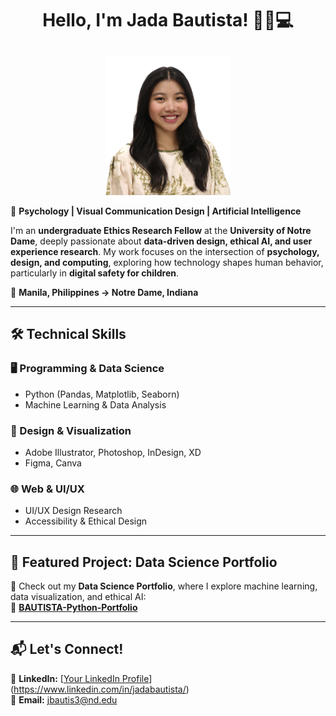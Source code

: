 # <p align="center">Hello, I'm Jada Bautista! 🎨🌐💻</p>

<p align="center">
  <img src="profile.png" alt="Jada Bautista" width="200px">
</p>

🚀 **Psychology | Visual Communication Design | Artificial Intelligence**

I'm an **undergraduate Ethics Research Fellow** at the **University of Notre Dame**, deeply passionate about **data-driven design, ethical AI, and user experience research**. My work focuses on the intersection of **psychology, design, and computing**, exploring how technology shapes human behavior, particularly in **digital safety for children**.

📍 **Manila, Philippines → Notre Dame, Indiana**

---

## 🛠️ Technical Skills  
### 🖥️ Programming & Data Science  
- Python (Pandas, Matplotlib, Seaborn)  
- Machine Learning & Data Analysis  

### 🎨 Design & Visualization  
- Adobe Illustrator, Photoshop, InDesign, XD  
- Figma, Canva

### 🌐 Web & UI/UX  
- UI/UX Design Research  
- Accessibility & Ethical Design  

---

## 📂 Featured Project: Data Science Portfolio  
🎯 Check out my **Data Science Portfolio**, where I explore machine learning, data visualization, and ethical AI:  
🔗 **[BAUTISTA-Python-Portfolio](https://github.com/jadabau/BAUTISTA-Python-Portfolio)**  

---

## 📬 Let's Connect!  
💼 **LinkedIn:** [[Your LinkedIn Profile](#)](https://www.linkedin.com/in/jadabautista/)  
📧 **Email:** jbautis3@nd.edu
